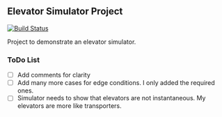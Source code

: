 ## Elevator Simulator Project

[![Build Status](https://travis-ci.org/broundy/elevator-simulator.svg?branch=master)](https://travis-ci.org/broundy/elevator-simulator)

Project to demonstrate an elevator simulator.

### ToDo List

- [ ] Add comments for clarity
- [ ] Add many more cases for edge conditions. I only added the required ones.
- [ ] Simulator needs to show that elevators are not instantaneous.  My elevators are more like transporters. 